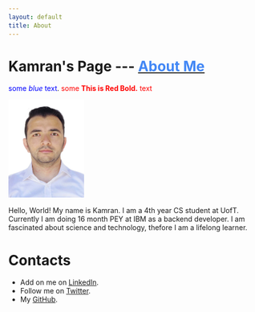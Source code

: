```yaml
---
layout: default 
title: About
---
```


# Kamran's Page  ---    [<span style="color:rgb(66,135,245)">About Me</span>](https://kamranbadirov.tech/about)
<span style="color:blue">some *blue* text</span>.
<span style="color:red">some **This is Red Bold.** text</span>


<img src="Personal_photo.JPG" width="30%" height="30%"> 

Hello, World! My name is Kamran. I am a 4th year CS student at UofT. Currently I am doing 16 month PEY at IBM as a backend developer. I am fascinated about science and technology,
thefore I am a lifelong learner. 

# Contacts

- Add on me on [LinkedIn](https://www.linkedin.com/in/badirov-kamran/).
- Follow me on [Twitter](https://twitter.com/kamranbadirov).
- My [GitHub](https://github.com/kamrandb).
